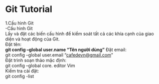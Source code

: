 # Git Tutorial

1.Cấu hình Git  
-Cấu hình Git  
 Lấy và đặt các biến cấu hình để kiểm soát tất cả các khía cạnh của giao diện và hoạt động của Git.  
 Đặt tên:  
 **git config –global user.name “Tên người dùng”**
 Đặt email:  
 git config –global user.email “cafedevn@gmail.com”  
 Đặt trình soạn thảo mặc định:  
 git config –global core. editor Vim  
 Kiểm tra cài đặt:  
 git config -list  
 
